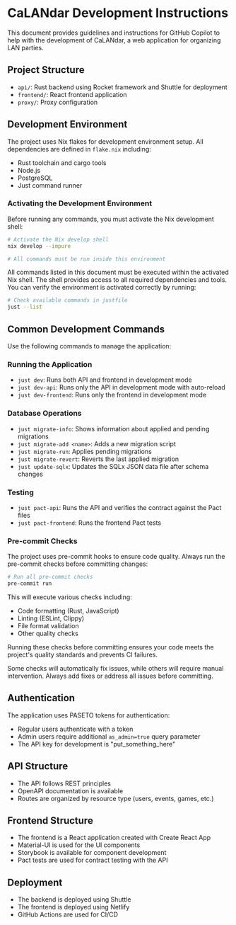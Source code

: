 # CaLANdar Development Instructions

This document provides guidelines and instructions for GitHub Copilot to help with the development of CaLANdar, a web application for organizing LAN parties.

## Project Structure

- `api/`: Rust backend using Rocket framework and Shuttle for deployment
- `frontend/`: React frontend application
- `proxy/`: Proxy configuration

## Development Environment

The project uses Nix flakes for development environment setup. All dependencies are defined in `flake.nix` including:

- Rust toolchain and cargo tools
- Node.js
- PostgreSQL
- Just command runner

### Activating the Development Environment

Before running any commands, you must activate the Nix development shell:

```bash
# Activate the Nix develop shell
nix develop --impure

# All commands must be run inside this environment
```

All commands listed in this document must be executed within the activated Nix shell. The shell provides access to all required dependencies and tools. You can verify the environment is activated correctly by running:

```bash
# Check available commands in justfile
just --list
```

## Common Development Commands

Use the following commands to manage the application:

### Running the Application

- `just dev`: Runs both API and frontend in development mode
- `just dev-api`: Runs only the API in development mode with auto-reload
- `just dev-frontend`: Runs only the frontend in development mode

### Database Operations

- `just migrate-info`: Shows information about applied and pending migrations
- `just migrate-add <name>`: Adds a new migration script
- `just migrate-run`: Applies pending migrations
- `just migrate-revert`: Reverts the last applied migration
- `just update-sqlx`: Updates the SQLx JSON data file after schema changes

### Testing

- `just pact-api`: Runs the API and verifies the contract against the Pact files
- `just pact-frontend`: Runs the frontend Pact tests

### Pre-commit Checks

The project uses pre-commit hooks to ensure code quality. Always run the pre-commit checks before committing changes:

```bash
# Run all pre-commit checks
pre-commit run
```

This will execute various checks including:

- Code formatting (Rust, JavaScript)
- Linting (ESLint, Clippy)
- File format validation
- Other quality checks

Running these checks before committing ensures your code meets the project's quality standards and prevents CI failures.

Some checks will automatically fix issues, while others will require manual intervention. Always add fixes or address all issues before committing.

## Authentication

The application uses PASETO tokens for authentication:

- Regular users authenticate with a token
- Admin users require additional `as_admin=true` query parameter
- The API key for development is "put_something_here"

## API Structure

- The API follows REST principles
- OpenAPI documentation is available
- Routes are organized by resource type (users, events, games, etc.)

## Frontend Structure

- The frontend is a React application created with Create React App
- Material-UI is used for the UI components
- Storybook is available for component development
- Pact tests are used for contract testing with the API

## Deployment

- The backend is deployed using Shuttle
- The frontend is deployed using Netlify
- GitHub Actions are used for CI/CD
